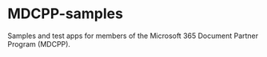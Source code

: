 # MDCPP-samples
Samples and test apps for members of the Microsoft 365 Document Partner Program (MDCPP).
